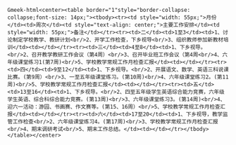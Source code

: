 `Gmeek-html<center><table border="1"style="border-collapse: collapse;font-size: 14px;"><tbody><tr><td style="width: 55px;">月份</td><td>周次</td><td style="text-align: center;">主要工作安排</td><td style="width: 55px;">备注</td></tr><tr><td>二</td><td>1至3</td><td>1、讨论制定学校教学、教研计划<br/>2、开学工作检查，下乡视导<br/>3、组织教师参加新教材培训</td><td></td></tr><tr><td>三</td><td>4至8</td><td>1、下乡视导。<br/>2、召开教学教研工作会议（第4周）<br/>3、召开毕业班工作会议（第4周<br/>4、六年级课堂练习1(第7周)<br/>5、学校教学常规工作月检查汇报</td><td></td></tr><tr><td>四</td><td>9至12</td><td>1、下乡视导。<br/>2、开展语文、数学、英语三科说课比赛。(第9周）<br/>3、一至五年级课堂练习。(第10周)<br/>4、六年级课堂练习2。(第11周)<br/>5、学校教学常规工作月检查汇报</td><td></td></tr><tr><td>五</td><td>13至16</td><td>1、下乡视导。<br/>2、四至五年级学生英语综合能力竞赛，六年级学生英语、综合科综合能力竞赛。(第13周)<br/>3、六年级课堂练习3。(第14周)<br/>4、迎六一活动：游园、书画赛、作文赛等。(第15、16周）<br/>5、学校教学常规工作月检查汇报</td><td></td></tr><tr><td>六</td><td>17至20</td><td>1、下乡视导，教学监管工作检查<br/>2、六年级课堂练习4。(第17周)<br/>3、学校教学常规工作月检查汇报<br/>4、期末调研考试<br/>5、期末工作总结。</td><td></td></tr></tbody></table></center>`